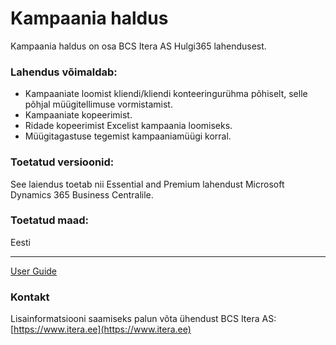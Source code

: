 # Kampaania haldus

Kampaania haldus on osa BCS Itera AS Hulgi365 lahendusest.

### Lahendus võimaldab:
* Kampaaniate loomist kliendi/kliendi konteeringurühma põhiselt, selle põhjal müügitellimuse vormistamist.
* Kampaaniate kopeerimist.
* Ridade kopeerimist Excelist kampaania loomiseks.
* Müügitagastuse tegemist kampaaniamüügi korral.

### Toetatud versioonid:
See laiendus toetab nii Essential and Premium lahendust Microsoft Dynamics 365 Business Centralile.

### Toetatud maad:
Eesti

---

[User Guide](help.md)

### Kontakt

Lisainformatsiooni saamiseks palun võta ühendust BCS Itera AS:
[https://www.itera.ee](https://www.itera.ee)
